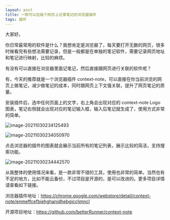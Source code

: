 ```yaml
---
layout: post
title: 一款可以在每个网页上记录笔记的浏览器插件
tags: 插件
---
```


大家好。

你日常最常用的软件是什么？我想肯定是浏览器了，每天要打开无数的网页，很多时候看完有些想法需要记录，但是一般都是在单独的笔记软件，需要记录网页地址和笔记进行映射，比较的麻烦。

有没有可以直接在浏览器里面记笔记，然后直接跟网页进行关联的软件呢？

有，今天的推荐就是一个浏览器插件 context-note，可以直接在你当前浏览的网页上做笔记，减少做笔记的成本，同时跟网页上下文强关联，提升了网页笔记的质量。

安装插件后，选中任何页面上的文字，右上角会出现对应的 context-note Logo 图表，笔记右侧就会出现对应的笔记输入框，输入后笔记就生成了，使用方式非常的简单。

![image-20211030234125493](https://7465-test-3c9b5e-books-1301492295.tcb.qcloud.la/images/compress_image-20211030234125493.png)



![image-20211030234050970](https://7465-test-3c9b5e-books-1301492295.tcb.qcloud.la/images/compress_image-20211030234050970.png)



点击浏览器的插件的图表就会展示当前所有的笔记列表，展示比较的简洁，支持搜索功能。

![image-20211030234442570](https://7465-test-3c9b5e-books-1301492295.tcb.qcloud.la/images/compress_image-20211030234442570.png)

从我整体的使用情况来看，是一款非常不错的工具，使用也非常的简单。当然也有不足的地方，比如不能云备份，不过项目是开源的，是可以改进的。更多项目详情请查看如下链接。

浏览器插件地址：https://chrome.google.com/webstore/detail/context-note/enmeffcefbiehghanidhebgiccljmncl

开源项目地址：https://github.com/betterRunner/context-note
